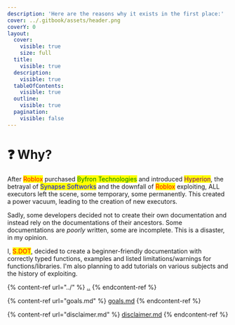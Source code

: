 ```yaml
---
description: 'Here are the reasons why it exists in the first place:'
cover: ../.gitbook/assets/header.png
coverY: 0
layout:
  cover:
    visible: true
    size: full
  title:
    visible: true
  description:
    visible: true
  tableOfContents:
    visible: true
  outline:
    visible: true
  pagination:
    visible: false
---
```


# ❓ Why?

After <mark style="color:red;">Roblox</mark> purchased <mark style="color:green;">Byfron Technologies</mark> and introduced <mark style="color:purple;">Hyperion</mark>, the betrayal of <mark style="color:blue;">Synapse Softworks</mark> and the downfall of <mark style="color:red;">Roblox</mark> exploiting, ALL executors left the scene, some temporary, some permanently. This created a power vacuum, leading to the creation of new executors.

Sadly, some developers decided not to create their own documentation and instead rely on the documentations of their ancestors. Some documentations are _poorly_ written, some are incomplete. This is a disaster, in my opinion.

I, <mark style="color:red;">S.DOT</mark>, decided to create a beginner-friendly documentation with correctly typed functions, examples and listed limitations/warnings for functions/libraries. I'm also planning to add tutorials on various subjects and the history of exploiting.





{% content-ref url="../" %}
[..](../)
{% endcontent-ref %}

{% content-ref url="goals.md" %}
[goals.md](goals.md)
{% endcontent-ref %}

{% content-ref url="disclaimer.md" %}
[disclaimer.md](disclaimer.md)
{% endcontent-ref %}
